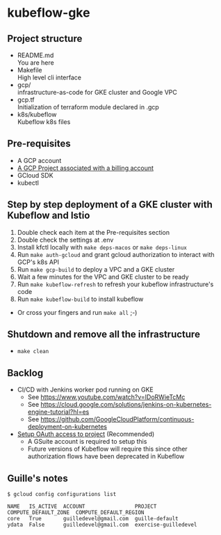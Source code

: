 # kubeflow-gke

## Project structure

- README.md \
You are here
- Makefile \
High level cli interface
- gcp/ \
infrastructure-as-code for GKE cluster and Google VPC
- gcp.tf \
Initialization of terraform module declared in .gcp
- k8s/kubeflow \
Kubeflow k8s files

## Pre-requisites

- A GCP account
- [A GCP Project associated with a billing account](https://console.cloud.google.com/billing/projects?folder&organizationId)
- GCloud SDK
- kubectl

## Step by step deployment of a GKE cluster with Kubeflow and Istio

1. Double check each item at the Pre-requisites section
1. Double check the settings at .env
1. Install kfctl locally with `make deps-macos` or `make deps-linux`
1. Run `make auth-gcloud` and grant gcloud authorization to interact with GCP's k8s API
1. Run `make gcp-build` to deploy a VPC and a GKE cluster
1. Wait a few minutes for the VPC and GKE cluster to be ready
1. Run `make kubeflow-refresh` to refresh your kubeflow infrastructure's code
1. Run `make kubeflow-build` to install kubeflow

- Or cross your fingers and run `make all` ;-)

## Shutdown and remove all the infrastructure

- `make clean`

## Backlog

- CI/CD with Jenkins worker pod running on GKE
  - See https://www.youtube.com/watch?v=IDoRWieTcMc
  - See https://cloud.google.com/solutions/jenkins-on-kubernetes-engine-tutorial?hl=es
  - See https://github.com/GoogleCloudPlatform/continuous-deployment-on-kubernetes
- [Setup OAuth access to project](https://www.kubeflow.org/docs/gke/deploy/oauth-setup/) (Recommended)
  - A GSuite account is required to setup this
  - Future versions of Kubeflow will require this since other authorization flows have been deprecated in Kubeflow

## Guille's notes

`$ gcloud config configurations list`

```shell
NAME   IS_ACTIVE  ACCOUNT                PROJECT               COMPUTE_DEFAULT_ZONE  COMPUTE_DEFAULT_REGION
core   True       guilledevel@gmail.com  guille-default
ydata  False      guilledevel@gmail.com  exercise-guilledevel
```
